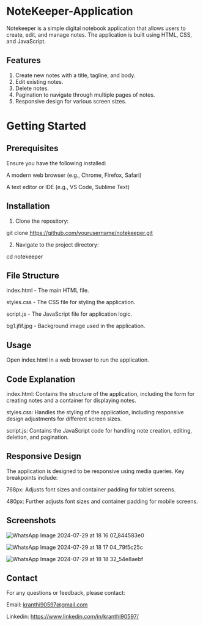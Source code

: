 # NoteKeeper-Application

Notekeeper is a simple digital notebook application that allows users to create, edit, and manage notes. The application is built using HTML, CSS, and JavaScript.

## Features

1. Create new notes with a title, tagline, and body.
2. Edit existing notes.
3. Delete notes.
4. Pagination to navigate through multiple pages of notes.
5. Responsive design for various screen sizes.

# Getting Started

## Prerequisites

Ensure you have the following installed:

A modern web browser (e.g., Chrome, Firefox, Safari)

A text editor or IDE (e.g., VS Code, Sublime Text)

## Installation

1. Clone the repository:
  
git clone https://github.com/yourusername/notekeeper.git

2. Navigate to the project directory:

cd notekeeper

## File Structure

index.html - The main HTML file.

styles.css - The CSS file for styling the application.

script.js - The JavaScript file for application logic.

bg1.jfif.jpg - Background image used in the application.


## Usage

Open index.html in a web browser to run the application.

## Code Explanation

index.html: Contains the structure of the application, including the form for creating notes and a container for displaying notes.

styles.css: Handles the styling of the application, including responsive design adjustments for different screen sizes.

script.js: Contains the JavaScript code for handling note creation, editing, deletion, and pagination.


## Responsive Design

The application is designed to be responsive using media queries. Key breakpoints include:

768px: Adjusts font sizes and container padding for tablet screens.

480px: Further adjusts font sizes and container padding for mobile screens.

## Screenshots 

![WhatsApp Image 2024-07-29 at 18 16 07_844583e0](https://github.com/user-attachments/assets/5e55debf-22b2-4881-a1f1-b5d55f090784)

![WhatsApp Image 2024-07-29 at 18 17 04_79f5c25c](https://github.com/user-attachments/assets/9a2c98bd-a433-412a-850e-10114c310868)

![WhatsApp Image 2024-07-29 at 18 18 32_54e8aebf](https://github.com/user-attachments/assets/6a1837cd-137b-4cd3-a2a7-f0cae45893ad)


## Contact

For any questions or feedback, please contact:

Email: kranthi90597@gmail.com

Linkedin: https://www.linkedin.com/in/kranthi90597/


